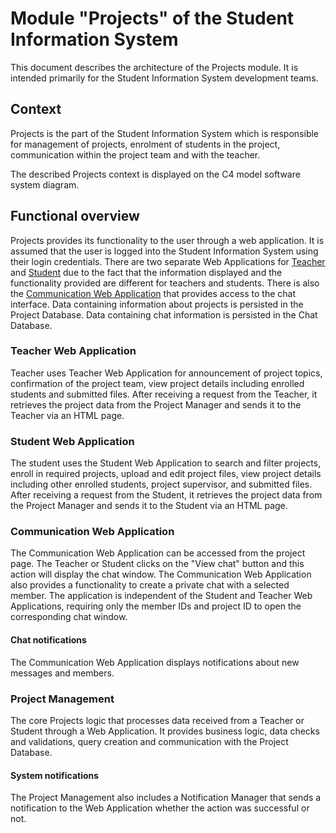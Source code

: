 # Module "Projects" of the Student Information System

This document describes the architecture of the Projects module. It is intended primarily for the Student Information System development teams.

## Context

Projects is the part of the Student Information System which is responsible for management of projects, enrolment of students in the project, communication within the project team and with the teacher.

The described Projects context is displayed on the C4 model software system diagram.

## Functional overview

Projects provides its functionality to the user through a web application. It is assumed that the user is logged into the Student Information System using their login credentials. There are two separate Web Applications for [Teacher](#teacher-web-application) and [Student](#student-web-application) due to the fact that the information displayed and the functionality provided are different for teachers and students.
There is also the [Communication Web Application](#communication-web-application) that provides access to the chat interface.
Data containing information about projects is persisted in the Project Database. Data containing chat information is persisted in the Chat Database.

### Teacher Web Application

Teacher uses Teacher Web Application for announcement of project topics, confirmation of the project team, view project details including enrolled students and submitted files. After receiving a request from the Teacher, it retrieves the project data from the Project Manager and sends it to the Teacher via an HTML page.

### Student Web Application

The student uses the Student Web Application to search and filter projects, enroll in required projects, upload and edit project files, view project details including other enrolled students, project supervisor, and submitted files. After receiving a request from the Student, it retrieves the project data from the Project Manager and sends it to the Student via an HTML page.

### Communication Web Application

The Communication Web Application can be accessed from the project page. The Teacher or Student clicks on the "View chat" button and this action will display the chat window. The Communication Web Application also provides a functionality to create a private chat with a selected member. The application is independent of the Student and Teacher Web Applications, requiring only the member IDs and project ID to open the corresponding chat window.
#### Chat notifications
The Communication Web Application displays notifications about new messages and members.

### Project Management
The core Projects logic that processes data received from a Teacher or Student through a Web Application. It provides business logic, data checks and validations, query creation and communication with the Project Database. 
#### System notifications
The Project Management also includes a Notification Manager that sends a notification to the Web Application whether the action was successful or not.

